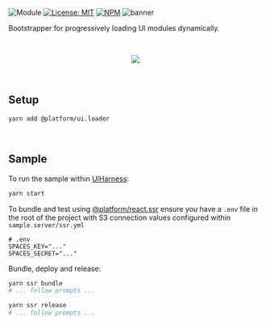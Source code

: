 ![Module](https://img.shields.io/badge/%40platform-ui.loader-%23EA4E7E.svg)
[![License: MIT](https://img.shields.io/badge/license-MIT-blue.svg)](https://opensource.org/licenses/MIT)
[![NPM](https://img.shields.io/npm/v/@platform/ui.loader.svg?colorB=blue&style=flat)](https://www.npmjs.com/package/@platform/ui.loader)
![banner](https://user-images.githubusercontent.com/185555/63812045-43f90900-c97d-11e9-9983-7fb4f85c0b01.png)

Bootstrapper for progressively loading UI modules dynamically.

<p>&nbsp;<p>


<div style="text-align:center"><img src="https://user-images.githubusercontent.com/185555/63910765-29f22000-ca7c-11e9-9d41-ac0ef2741cf1.gif" /></div>


<p>&nbsp;<p>


## Setup

    yarn add @platform/ui.loader


<p>&nbsp;<p>

## Sample

To run the sample within [UIHarness](https://uiharness.com/): 

```bash
yarn start
```

To bundle and test using [@platform/react.ssr](../react.ssr) ensure you have a `.env` file in the root of the project with S3 connection values configured within `sample.server/ssr.yml`

```
# .env
SPACES_KEY="..."
SPACES_SECRET="..."
```

Bundle, deploy and release:

```bash
yarn ssr bundle
# ... follow prompts ...

yarn ssr release
# ... follow prompts ...

```


<p>&nbsp;<p>
<p>&nbsp;<p>
